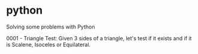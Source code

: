 # python
Solving some problems with Python

0001 - Triangle Test: Given 3 sides of a triangle, let's test if it exists and if it is Scalene, Isoceles or Equilateral.

